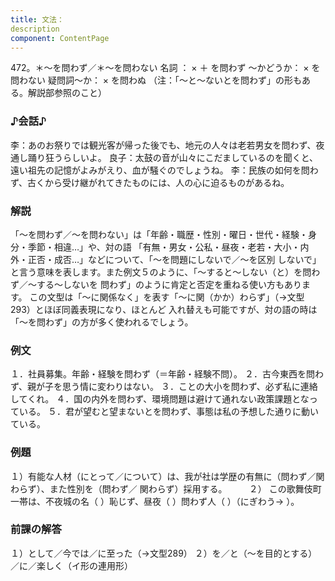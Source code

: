 ```yaml
---
title: 文法：
description
component: ContentPage
---
```



472。＊～を問わず／＊～を問わない
名詞 ： × ＋ を問わず
～かどうか： × を問わない
疑問詞～か： × を問わぬ
（注：「～と～ないとを問わず」の形もある。解説部参照のこと）
### ♪会話♪
李：あのお祭りでは観光客が帰った後でも、地元の人々は老若男女を問わず、夜通し踊り狂うらしいよ。 良子：太鼓の音が山々にこだましているのを聞くと、遠い祖先の記憶がよみがえり、血が騒ぐのでしょうね。
李：民族の如何を問わず、古くから受け継がれてきたものには、人の心に迫るものがあるね。
### 解説
「～を問わず／～を問わない」は「年齢・職歴・性別・曜日・世代・経験・身分・季節・相違…」や、対の語 「有無・男女・公私・昼夜・老若・大小・内外・正否・成否…」などについて、「～を問題にしないで／～を区別 しないで」と言う意味を表します。また例文５のように、「～すると～しない（と）を問わず／～する～しないを 問わず」のように肯定と否定を重ねる使い方もあります。
この文型は「～に関係なく」を表す「～に関（かか）わらず」（→文型 293）とほぼ同義表現になり、ほとんど 入れ替えも可能ですが、対の語の時は「～を問わず」の方が多く使われるでしょう。
### 例文
１．社員募集。年齢・経験を問わず（＝年齢・経験不問）。 ２．古今東西を問わず、親が子を思う情に変わりはない。
３．ことの大小を問わず、必ず私に連絡してくれ。
４．国の内外を問わず、環境問題は避けて通れない政策課題となっている。
５．君が望むと望まないとを問わず、事態は私の予想した通りに動いている。
### 例題
１）有能な人材（にとって／について）は、我が社は学歴の有無に（問わず／関わらず）、また性別を（問わず／
関わらず）採用する。        
２） この歌舞伎町一帯は、不夜城の名（ ）恥じず、昼夜（ ）問わず人（ ）（にぎわう→ ）。
### 前課の解答
１）として／今では／に至った（→文型289）
２）を／と（～を目的とする）／に／楽しく（イ形の連用形）
